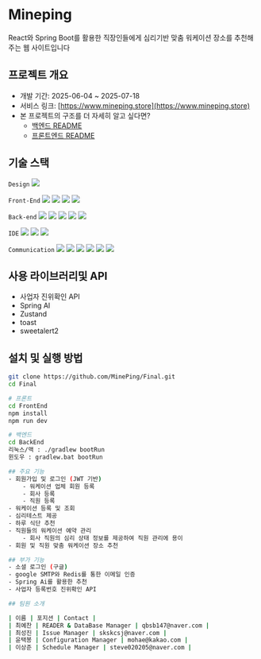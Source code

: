# Mineping
React와 Spring Boot를 활용한 
직장인들에게 심리기반 맞춤 워케이션 장소를 추천해주는 웹 사이트입니다


## 프로젝트 개요
- 개발 기간: 2025-06-04 ~ 2025-07-18
- 서비스 링크: [https://www.mineping.store](https://www.mineping.store)
- 본 프로젝트의 구조를 더 자세히 알고 싶다면?
    - [백엔드 README](./Backend/README.md)
    - [프론트엔드 README](./FRONT.md)

## 기술 스택
`Design`
<img src="https://img.shields.io/badge/Figma-FF4154?style=flat-square&logo=Figma&logoColor=white"/>

`Front-End`
<img src="https://img.shields.io/badge/React-61DAFB?style=flat-square&logo=React&logoColor=black"/>
<img src="https://img.shields.io/badge/styled--components-DB7093?style=flat-square&logo=styled-components&logoColor=white"/>
<img src="https://img.shields.io/badge/Axios-5A29E4?style=flat-square&logo=axios&logoColor=white"/>
<img src="https://img.shields.io/badge/React%20Hook%20Form-EC5990?style=flat-square&logo=reacthookform&logoColor=white"/>

[//]: # (<img src="https://img.shields.io/badge/Zustand-000000?style=flat-square&logoColor=white"/> <!-- 로고 없음 -->)


`Back-end`
<img src="https://img.shields.io/badge/Spring%20Boot-6DB33F?style=flat-square&logo=SpringBoot&logoColor=white"/>
<img src="https://img.shields.io/badge/JAVA-007396?style=flat-square&logo=Java&logoColor=white"/>
<img src="https://img.shields.io/badge/Redis-DC382D?style=flat-square&logo=Redis&logoColor=white"/>
<img src="https://img.shields.io/badge/MySQL-4479A1?style=flat-square&logo=MySQL&logoColor=white"/>
<img src="https://img.shields.io/badge/Postman-FF6C37?style=flat-square&logo=Postman&logoColor=white"/>

[//]: # (<img src="https://img.shields.io/badge/Spring%20AI-6DB33F?style=flat-square&logo=Spring&logoColor=white"/>)
[//]: # (<img src="https://img.shields.io/badge/JPA-6DB33F?style=flat-square&logo=Java&logoColor=white"/>)

`IDE`
<img src="https://img.shields.io/badge/Visual%20Studio%20Code-007ACC?style=flat-square&logo=visualstudiocode&logoColor=white"/>
<img src="https://img.shields.io/badge/IntelliJ%20IDEA-000000?style=flat-square&logo=intellijidea&logoColor=white"/>
<img src="https://img.shields.io/badge/Cursor-000000?style=flat-square&logo=Cursor&logoColor=white"/>

`Communication`
<img src="https://img.shields.io/badge/Notion-000000?style=flat-square&logo=Notion&logoColor=white"/>
<img src="https://img.shields.io/badge/GitHub-181717?style=flat-square&logo=GitHub&logoColor=white"/>
<img src="https://img.shields.io/badge/Discord-5865F2?style=flat-square&logo=Discord&logoColor=white"/>
<img src="https://img.shields.io/badge/Trello-0052CC?style=flat-square&logo=Trello&logoColor=white"/>
<img src="https://img.shields.io/badge/erdCloud-333333?style=flat-square&logo=cloud&logoColor=white"/>
<img src="https://img.shields.io/badge/Mermaid-ff3670?style=flat-square&logo=Mermaid&logoColor=white"/>

## 사용 라이브러리및 API
- 사업자 진위확인 API
- Spring AI
- Zustand
- toast
- sweetalert2

## 설치 및 실행 방법
```bash
git clone https://github.com/MinePing/Final.git
cd Final

# 프론트
cd FrontEnd
npm install
npm run dev

# 백엔드
cd BackEnd
리눅스/맥 : ./gradlew bootRun
윈도우 : gradlew.bat bootRun

## 주요 기능
- 회원가입 및 로그인 (JWT 기반)
    - 워케이션 업체 회원 등록
    - 회사 등록
    - 직원 등록
- 워케이션 등록 및 조회
- 심리테스트 제공
- 하루 식단 추천
- 직원들의 워케이션 예약 관리
    - 회사 직원의 심리 상태 정보를 제공하여 직원 관리에 용이
- 회원 및 직원 맞춤 워케이션 장소 추천

## 부가 기능
- 소셜 로그인 (구글)
- google SMTP와 Redis를 통한 이메일 인증
- Spring Ai를 활용한 추천
- 사업자 등록번호 진위확인 API

## 팀원 소개

| 이름 | 포지션 | Contact |
| 최예찬 | READER & DataBase Manager | qbsb147@naver.com |
| 최성진 | Issue Manager | skskcsj@naver.com |
| 윤택봉 | Configuration Manager | mohae@kakao.com |
| 이상준 | Schedule Manager | steve020205@naver.com |
